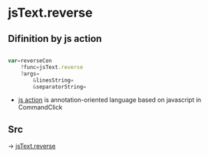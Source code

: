 # jsText.reverse

## Difinition by js action

```js.js

var=reverseCon
	?func=jsText.reverse
	?args=
		&linesString=
		&separatorString=
```

- [js action]() is annotation-oriented language based on javascript in CommandClick

## Src

-> [jsText.reverse](https://github.com/puutaro/CommandClick/blob/master/app/src/main/java/com/puutaro/commandclick/fragment_lib/terminal_fragment/js_interface/text/JsText.kt#L37)


